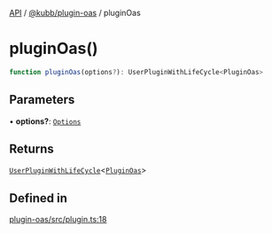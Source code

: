 [API](../../../packages.md) / [@kubb/plugin-oas](../index.md) / pluginOas

# pluginOas()

```ts
function pluginOas(options?): UserPluginWithLifeCycle<PluginOas>
```

## Parameters

• **options?**: [`Options`](../type-aliases/Options.md)

## Returns

[`UserPluginWithLifeCycle`](../../core/type-aliases/UserPluginWithLifeCycle.md)\<[`PluginOas`](../type-aliases/PluginOas.md)\>

## Defined in

[plugin-oas/src/plugin.ts:18](https://github.com/kubb-project/kubb/blob/7f30045af96d8c89b6cda0a30f7535f095a0cb45/packages/plugin-oas/src/plugin.ts#L18)
